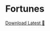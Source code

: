 # Fortunes

[Download Latest 🔻](https://github.com/Johandielangman/fortunes/archive/refs/tags/latest.zip)